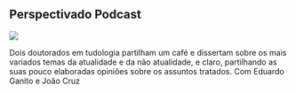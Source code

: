## Perspectivado Podcast


![](image.png)


Dois doutorados em tudologia
partilham um café e dissertam 
sobre os mais variados 
temas da atualidade e da não 
atualidade, e claro, partilhando
as suas pouco elaboradas opiniões 
sobre os assuntos tratados.
Com Eduardo Ganito e João Cruz



